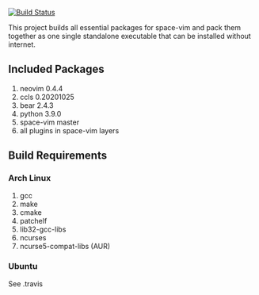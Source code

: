 [![Build Status](https://travis-ci.org/dimotsai/space-vim.bundle.svg?branch=master)](https://travis-ci.org/dimotsai/space-vim.bundle)

This project builds all essential packages for space-vim and pack them
together as one single standalone executable that can be installed without internet.

Included Packages
-----------------

1. neovim 0.4.4
2. ccls 0.20201025
3. bear 2.4.3
4. python 3.9.0
5. space-vim master
6. all plugins in space-vim layers

Build Requirements
------------------

### Arch Linux
1. gcc
2. make
3. cmake
4. patchelf
5. lib32-gcc-libs
6. ncurses
7. ncurse5-compat-libs (AUR)

### Ubuntu
See .travis
